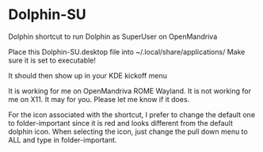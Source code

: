# Dolphin-SU
Dolphin shortcut to run Dolphin as SuperUser on OpenMandriva

Place this Dolphin-SU.desktop file into ~/.local/share/applications/
Make sure it is set to executable!

It should then show up in your KDE kickoff menu

It is working for me on OpenMandriva ROME Wayland. It is not working for me on X11. It may for you. Please let me know if it does.

For the icon associated with the shortcut, I prefer to change the default one to folder-important since it is red and looks different from the default dolphin icon. When selecting the icon, just change the pull down menu to ALL and type in folder-important.
